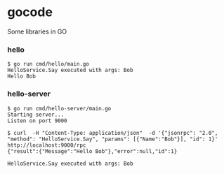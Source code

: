 # gocode

Some libraries in GO

### hello

```text
$ go run cmd/hello/main.go
HelloService.Say executed with args: Bob
Hello Bob
```

### hello-server

```text
$ go run cmd/hello-server/main.go 
Starting server...
Listen on port 9000
```

```text
$ curl  -H "Content-Type: application/json"  -d '{"jsonrpc": "2.0", "method": "HelloService.Say", "params": [{"Name":"Bob"}], "id": 1}' http://localhost:9000/rpc
{"result":{"Message":"Hello Bob"},"error":null,"id":1}
```

```text
HelloService.Say executed with args: Bob
```
